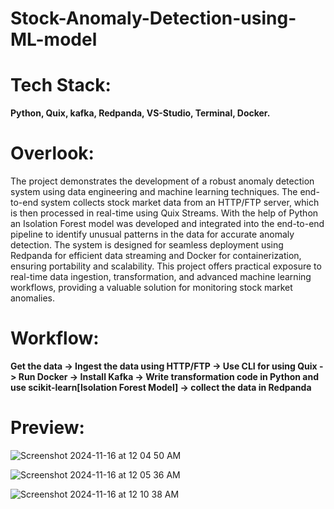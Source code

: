 # Stock-Anomaly-Detection-using-ML-model

# Tech Stack:
 **Python, Quix, kafka, Redpanda, VS-Studio, Terminal, Docker.**

 # Overlook:

The project demonstrates the development of a robust anomaly detection system using data engineering and machine learning techniques. The  end-to-end system collects stock market data from an HTTP/FTP server, which is then processed in real-time using Quix Streams. With the help of Python an Isolation Forest model was developed and integrated into the end-to-end  pipeline to identify unusual patterns in the data for accurate anomaly detection. The system is designed for seamless deployment using Redpanda for efficient data streaming and Docker for containerization, ensuring portability and scalability. This project offers practical exposure to real-time data ingestion, transformation, and advanced machine learning workflows, providing a valuable solution for monitoring stock market anomalies.

# Workflow:
**Get the data -> Ingest the data using HTTP/FTP -> Use CLI for using Quix -> Run Docker -> Install Kafka -> Write transformation code in Python and use scikit-learn[Isolation Forest Model] -> collect the data in Redpanda**

# Preview:


![Screenshot 2024-11-16 at 12 04 50 AM](https://github.com/user-attachments/assets/c040d519-29ea-4b36-b369-1ef60917ea30)

![Screenshot 2024-11-16 at 12 05 36 AM](https://github.com/user-attachments/assets/1608b24d-fa9c-4d81-8f3e-985dafb93fe5)

![Screenshot 2024-11-16 at 12 10 38 AM](https://github.com/user-attachments/assets/f81cd6c7-810e-483c-913a-dffe5e84047b)


